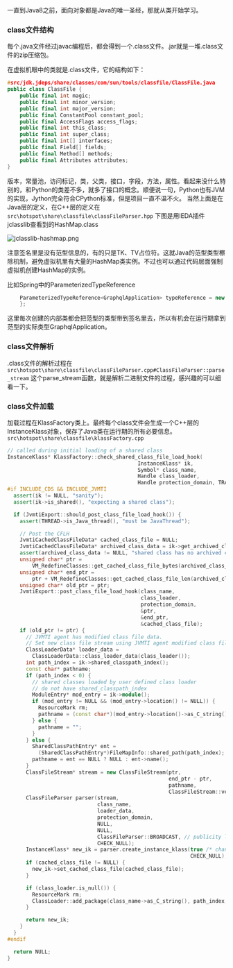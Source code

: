 一直到Java8之前，面向对象都是Java的唯一圣经，那就从类开始学习。

### class文件结构
每个.java文件经过javac编程后，都会得到一个.class文件。.jar就是一堆.class文件的zip压缩包。

在虚拟机眼中的类就是.class文件，它的结构如下：
```cpp
#src/jdk.jdeps/share/classes/com/sun/tools/classfile/ClassFile.java
public class ClassFile {
    public final int magic;
    public final int minor_version;
    public final int major_version;
    public final ConstantPool constant_pool;
    public final AccessFlags access_flags;
    public final int this_class;
    public final int super_class;
    public final int[] interfaces;
    public final Field[] fields;
    public final Method[] methods;
    public final Attributes attributes;
}
```

版本，常量池，访问标记，类，父类，接口，字段，方法，属性。看起来没什么特别的，和Python的类差不多，就多了接口的概念。顺便说一句，Python也有JVM的实现，Jython完全符合CPython标准，但是项目一直不温不火。
当然上面是在Java层的定义，在C++层的定义在`src\hotspot\share\classfile\classFileParser.hpp`
下图是用IEDA插件jclasslib查看到的HashMap.class

![jclasslib-hashmap.png](https://ping666.com/wp-content/uploads/2024/09/jclasslib-hashmap.png "jclasslib-hashmap.png")

注意签名里是没有范型信息的，有的只是TK、TV占位符。这就Java的范型类型檫除机制，避免虚拟机里有大量的HashMap类实例。不过也可以通过代码层面强制虚拟机创建HashMap的实例。

比如Spring中的ParameterizedTypeReference
```java
    ParameterizedTypeReference<GraphqlApplication> typeReference = new ParameterizedTypeReference<GraphqlApplication>() {
    };
```

这里每次创建的内部类都会把范型的类型带到签名里去，所以有机会在运行期拿到范型的实际类型GraphqlApplication。

### class文件解析
.class文件的解析过程在`src\hotspot\share\classfile\classFileParser.cpp#ClassFileParser::parse_stream`
这个parse_stream函数，就是解析二进制文件的过程，感兴趣的可以细看一下。

### class文件加载
加载过程在KlassFactory类上。最终每个class文件会生成一个C++层的InstanceKlass对象，保存了Java类在运行期的所有必要信息。
`src\hotspot\share\classfile\klassFactory.cpp`
```cpp
// called during initial loading of a shared class
InstanceKlass* KlassFactory::check_shared_class_file_load_hook(
                                          InstanceKlass* ik,
                                          Symbol* class_name,
                                          Handle class_loader,
                                          Handle protection_domain, TRAPS) {
#if INCLUDE_CDS && INCLUDE_JVMTI
  assert(ik != NULL, "sanity");
  assert(ik->is_shared(), "expecting a shared class");

  if (JvmtiExport::should_post_class_file_load_hook()) {
    assert(THREAD->is_Java_thread(), "must be JavaThread");

    // Post the CFLH
    JvmtiCachedClassFileData* cached_class_file = NULL;
    JvmtiCachedClassFileData* archived_class_data = ik->get_archived_class_data();
    assert(archived_class_data != NULL, "shared class has no archived class data");
    unsigned char* ptr =
        VM_RedefineClasses::get_cached_class_file_bytes(archived_class_data);
    unsigned char* end_ptr =
        ptr + VM_RedefineClasses::get_cached_class_file_len(archived_class_data);
    unsigned char* old_ptr = ptr;
    JvmtiExport::post_class_file_load_hook(class_name,
                                           class_loader,
                                           protection_domain,
                                           &ptr,
                                           &end_ptr,
                                           &cached_class_file);
    if (old_ptr != ptr) {
      // JVMTI agent has modified class file data.
      // Set new class file stream using JVMTI agent modified class file data.
      ClassLoaderData* loader_data =
        ClassLoaderData::class_loader_data(class_loader());
      int path_index = ik->shared_classpath_index();
      const char* pathname;
      if (path_index < 0) {
        // shared classes loaded by user defined class loader
        // do not have shared_classpath_index
        ModuleEntry* mod_entry = ik->module();
        if (mod_entry != NULL && (mod_entry->location() != NULL)) {
          ResourceMark rm;
          pathname = (const char*)(mod_entry->location()->as_C_string());
        } else {
          pathname = "";
        }
      } else {
        SharedClassPathEntry* ent =
          (SharedClassPathEntry*)FileMapInfo::shared_path(path_index);
        pathname = ent == NULL ? NULL : ent->name();
      }
      ClassFileStream* stream = new ClassFileStream(ptr,
                                                    end_ptr - ptr,
                                                    pathname,
                                                    ClassFileStream::verify);
      ClassFileParser parser(stream,
                             class_name,
                             loader_data,
                             protection_domain,
                             NULL,
                             NULL,
                             ClassFileParser::BROADCAST, // publicity level
                             CHECK_NULL);
      InstanceKlass* new_ik = parser.create_instance_klass(true /* changed_by_loadhook */,
                                                           CHECK_NULL);
      if (cached_class_file != NULL) {
        new_ik->set_cached_class_file(cached_class_file);
      }

      if (class_loader.is_null()) {
        ResourceMark rm;
        ClassLoader::add_package(class_name->as_C_string(), path_index, THREAD);
      }

      return new_ik;
    }
  }
#endif

  return NULL;
}
```
